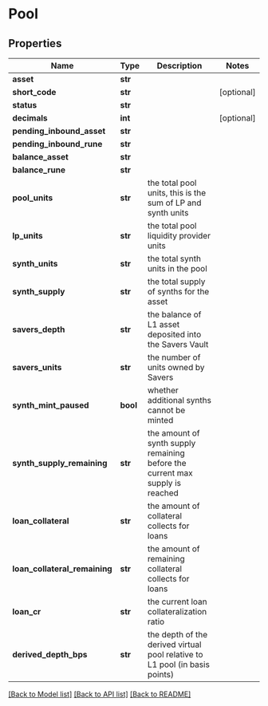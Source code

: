# Pool

## Properties
Name | Type | Description | Notes
------------ | ------------- | ------------- | -------------
**asset** | **str** |  | 
**short_code** | **str** |  | [optional] 
**status** | **str** |  | 
**decimals** | **int** |  | [optional] 
**pending_inbound_asset** | **str** |  | 
**pending_inbound_rune** | **str** |  | 
**balance_asset** | **str** |  | 
**balance_rune** | **str** |  | 
**pool_units** | **str** | the total pool units, this is the sum of LP and synth units | 
**lp_units** | **str** | the total pool liquidity provider units | 
**synth_units** | **str** | the total synth units in the pool | 
**synth_supply** | **str** | the total supply of synths for the asset | 
**savers_depth** | **str** | the balance of L1 asset deposited into the Savers Vault | 
**savers_units** | **str** | the number of units owned by Savers | 
**synth_mint_paused** | **bool** | whether additional synths cannot be minted | 
**synth_supply_remaining** | **str** | the amount of synth supply remaining before the current max supply is reached | 
**loan_collateral** | **str** | the amount of collateral collects for loans | 
**loan_collateral_remaining** | **str** | the amount of remaining collateral collects for loans | 
**loan_cr** | **str** | the current loan collateralization ratio | 
**derived_depth_bps** | **str** | the depth of the derived virtual pool relative to L1 pool (in basis points) | 

[[Back to Model list]](../README.md#documentation-for-models) [[Back to API list]](../README.md#documentation-for-api-endpoints) [[Back to README]](../README.md)

